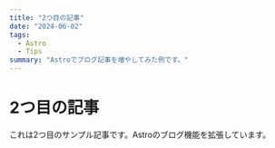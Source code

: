 ```yaml
---
title: "2つ目の記事"
date: "2024-06-02"
tags:
  - Astro
  - Tips
summary: "Astroでブログ記事を増やしてみた例です。"
---
```


# 2つ目の記事

これは2つ目のサンプル記事です。Astroのブログ機能を拡張しています。 
